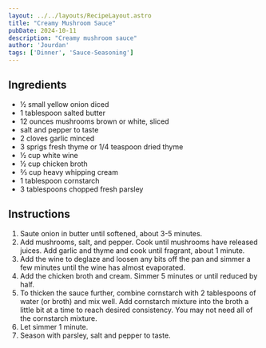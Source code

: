 ```yaml
---
layout: ../../layouts/RecipeLayout.astro
title: "Creamy Mushroom Sauce"
pubDate: 2024-10-11
description: "Creamy mushroom sauce"
author: 'Jourdan'
tags: ['Dinner', 'Sauce-Seasoning']
---
```


<h2 class='text-2xl py-4'>Ingredients</h2>
<ul class='list-disc ms-4 ps-4 py-2'>
    <li>½ small yellow onion diced</li>
    <li>1 tablespoon salted butter</li>
    <li>12 ounces mushrooms brown or white, sliced</li>
    <li>salt and pepper to taste</li>
    <li>2 cloves garlic minced</li>
    <li>3 sprigs fresh thyme or 1/4 teaspoon dried thyme</li>
    <li>½ cup white wine</li>
    <li>½ cup chicken broth</li>
    <li>⅔ cup heavy whipping cream</li>
    <li>1 tablespoon cornstarch</li>
    <li>3 tablespoons chopped fresh parsley</li>
</ul>
<h2 class='text-2xl py-4'>Instructions</h2>
<ol class='list-decimal ms-4 ps-4 py-2'>
    <li>Saute onion in butter until softened, about 3-5 minutes.</li>
    <li>Add mushrooms, salt, and pepper. Cook until mushrooms have released juices. Add garlic and thyme and cook until fragrant, about 1 minute.</li>
    <li>Add the wine to deglaze and loosen any bits off the pan and simmer a few minutes until the wine has almost evaporated.</li>
    <li>Add the chicken broth and cream. Simmer 5 minutes or until reduced by half.</li>
    <li>To thicken the sauce further, combine cornstarch with 2 tablespoons of water (or broth) and mix well. Add cornstarch mixture into the broth a little bit at a time to reach desired consistency. You may not need all of the cornstarch mixture.</li>
    <li>Let simmer 1 minute.</li>
    <li>Season with parsley, salt and pepper to taste.</li>
</ol>